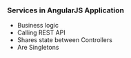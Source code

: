 ### Services in AngularJS Application

* Business logic
* Calling REST API
* Shares state between Controllers
* Are Singletons